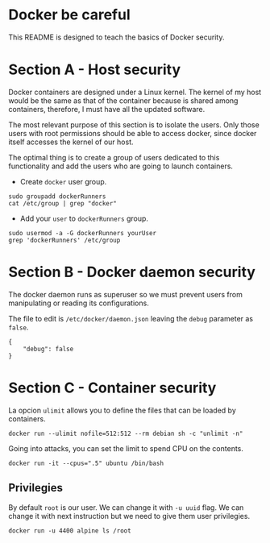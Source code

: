 # Docker be careful

This README is designed to teach the basics of Docker security.

# Section A - Host security

Docker containers are designed under a Linux kernel. The kernel of my host would be the same as that of the container because is shared among containers, therefore, I must have all the updated software.

The most relevant purpose of this section is to isolate the users. Only those users with root permissions should be able to access docker, since docker itself accesses the kernel of our host.

The optimal thing is to create a group of users dedicated to this functionality and add the users who are going to launch containers.

- Create `docker` user group.
```
sudo groupadd dockerRunners
cat /etc/group | grep "docker"
```

- Add your `user` to `dockerRunners` group.
```
sudo usermod -a -G dockerRunners yourUser
grep 'dockerRunners' /etc/group
```

# Section B - Docker daemon security

The docker daemon runs as superuser so we must prevent users from manipulating or reading its configurations.

The file to edit is `/etc/docker/daemon.json` leaving the `debug` parameter as `false`.

```
{
    "debug": false
}
```

# Section C - Container security

La opcion `ulimit` allows you to define the files that can be loaded by containers.

```
docker run --ulimit nofile=512:512 --rm debian sh -c "unlimit -n"
```

Going into attacks, you can set the limit to spend CPU on the contents.

```
docker run -it --cpus=".5" ubuntu /bin/bash
```

## Privilegies

By default `root` is our user. We can change it with `-u uuid` flag. We can change it with next instruction but we need to give them user privilegies.

```
docker run -u 4400 alpine ls /root
```
